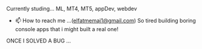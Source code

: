 Currently studing... ML, MT4, MT5, appDev, webdev


- 📫 How to reach me ...(elfatmemaj1@gmail.com)
So tired building boring console apps that i might built a real one!

ONCE I SOLVED A BUG ...
<!---
elfat-py/elfat-py is a ✨ special ✨ repository because its `README.md` (this file) appears on your GitHub profile.
You can click the Preview link to take a look at your changes.
--->
